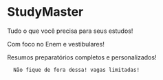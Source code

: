 # StudyMaster
Tudo o que você precisa para seus estudos!

Com foco no Enem e vestibulares!  

Resumos preparatórios completos e personalizados!

      Não fique de fora dessa! vagas limitadas!
